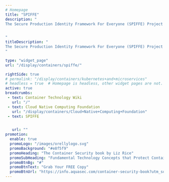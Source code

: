 ```yaml
---
# Homepage
title: "SPIFFE"
description: "
The Secure Production Identity Framework For Everyone (SPIFFE) Project defines a framework and set of standards for identifying and securing communications between web-based services. This page gathers resources about the basics of SPIFFE, its users and consumers.


"
titleDescription: "
The Secure Production Identity Framework For Everyone (SPIFFE) Project defines a framework and set of standards for identifying and securing communications between web-based services. This page gathers resources about the basics of SPIFFE, its users and consumers.
" 

type: "widget_page"
url: "/display/containers/spiffe/" 

rightSide: true 
# permalink: "/display/containers/kubernetes+and+microservices"
# headless = true  # Homepage is headless, other widget pages are not.
active: true
breadcrumbs:
 - text: Container Technology Wiki
   url: "/"
 - text: Cloud Native Computing Foundation
   url: "/display/containers/Cloud+Native+Computing+Foundation"
 - text: SPIFFE


   url: ""
promotion:
  enable: true
  promoLogo: "/images/orellylogo.svg"
  promoBackground: "#e8f5f9"
  promoHeading: "The Container Security book by Liz Rice"
  promoSubHeading: "Fundamental Technology Concepts that Protect Containerized Applications"
  promoBtnBg: "#"
  promoBtnText: "Grab Your FREE Copy"
  promoBtnUrl: "https://info.aquasec.com/container-security-book?utm_source=wiki"
---
```


